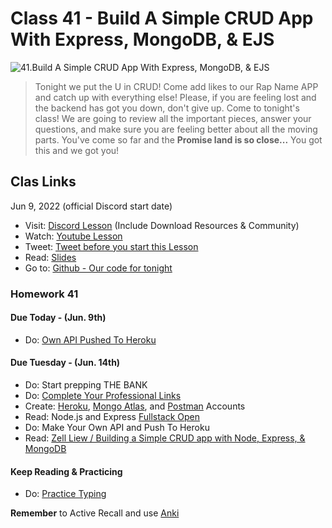# Class 41 - Build A Simple CRUD App With Express, MongoDB, & EJS

![41.Build A Simple CRUD App With Express, MongoDB, & EJS](https://cdn.hashnode.com/res/hashnode/image/upload/v1676717453665/7_yKRwtZS.png?auto=compress)

> Tonight we put the U in CRUD! Come add likes to our Rap Name APP and catch up with everything else! Please, if you are feeling lost and the backend has got you down, don't give up. Come to tonight's class! We are going to review all the important pieces, answer your questions, and make sure you are feeling better about all the moving parts. You've come so far and the **Promise land is so close...** You got this and we got you!

## Clas Links

Jun 9, 2022 (official Discord start date)

- Visit: [Discord Lesson](https://discord.com/channels/735923219315425401/738891289071714388/983845942161711124) (Include Download Resources & Community)
- Watch: [Youtube Lesson](https://youtu.be/LHf_STV_rLE)
- Tweet: [Tweet before you start this Lesson](https://twitter.com/leonnoel/status/1535011532551049216)
- Read: [Slides](https://slides.com/leonnoel/100devs2-express-crud-cohort-2)
- Go to: [Github - Our code for tonight](https://github.com/100devs/rap-names-express)

### Homework 41

#### Due Today - (Jun. 9th)

- Do: [Own API Pushed To Heroku](https://forms.gle/zia8G1FSugXCsVLk9)

#### Due Tuesday - (Jun. 14th)

- Do: Start prepping THE BANK
- Do: [Complete Your Professional Links](https://forms.gle/Pt7kwXndftDedcbX8)
- Create: [Heroku](https://signup.heroku.com/login), [Mongo Atlas](https://www.mongodb.com/cloud/atlas/register), and [Postman](https://identity.getpostman.com/signup) Accounts
- Read: Node.js and Express [Fullstack Open](https://fullstackopen.com/en/part3/node_js_and_express)
- Do: Make Your Own API and Push To Heroku
- Read: [Zell Liew / Building a Simple CRUD app with Node, Express, & MongoDB](https://zellwk.com/blog/crud-express-mongodb/)

#### Keep Reading & Practicing

- Do: [Practice Typing](https://www.keybr.com/)

**Remember** to Active Recall and use [Anki](https://apps.ankiweb.net/)
